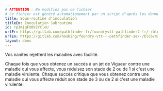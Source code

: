 ```yaml
---
# ATTENTION : Ne modifiez pas ce fichier
# Ce fichier est généré automatiquement par un script d'après les données du module Foundry VTT officiel et de sa traduction
title: Sous-routine d'inoculation
titleEn: Inoculation Subroutine
id: rp3mjgFXBVZYCleU
urlFr: https://gitlab.com/pathfinder-fr/foundryvtt-pathfinder2-fr/-/blob/master/data/feats/rp3mjgFXBVZYCleU.htm
urlEn: https://gitlab.com/hooking/foundry-vtt---pathfinder-2e/-/blob/master/packs/data/feats.db/inoculation-subroutine.json
layout: dons
---
```

Vos nanites rejettent les maladies avec facilité.

Chaque fois que vous obtenez un succès à un jet de Vigueur contre une maladie qui vous affecte, vous réduisez son stade de 2 ou de 1 si c'est une maladie virulente. Chaque succès critique que vous obtenez contre une maladie qui vous affecte réduit son stade de 3 ou de 2 si c'est une maladie virulente.
